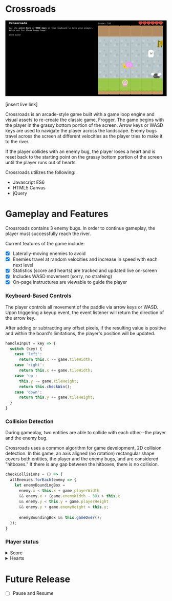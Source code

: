 # Crossroads

![](demo/crossroads-example.gif)

[insert live link]

Crossroads is an arcade-style game built with a game loop engine and visual assets to re-create the classic game, Frogger. The game begins with the player in the grassy bottom portion of the screen. Arrow keys or WASD keys are used to navigate the player across the landscape. Enemy bugs travel across the screen at different velocities as the player tries to make it to the river.

If the player collides with an enemy bug, the player loses a heart and is reset back to the starting point on the grassy bottom portion of the screen until the player runs out of hearts.


Crossroads utilizes the following:
* Javascript ES6
* HTML5 Canvas
* jQuery

# Gameplay and Features

Crossroads contains 3 enemy bugs. In order to continue gameplay, the player must successfully reach the river.

Current features of the game include:
-[x] Laterally-moving enemies to avoid
-[x] Enemies travel at random velocities and increase in speed with each next level
-[x] Statistics (score and hearts) are tracked and updated live on-screen
-[x] Includes WASD movement (sorry, no strafeing)
-[x] On-page instructures are viewable to guide the player

### Keyboard-Based Controls

The player controls all movement of the paddle via arrow keys or WASD. Upon triggering a keyup event, the event listener will return the direction of the arrow key.

After adding or subtracting any offset pixels, if the resulting value is positive and within the board's limitations, the player's position will be updated.

```javascript
handleInput = key => {
  switch (key) {
    case 'left':
      return this.x -= game.tileWidth;
    case 'right':
      return this.x += game.tileWidth;
    case 'up':
      this.y -= game.tileHeight;
      return this.checkWin();
    case 'down':
      return this.y += game.tileHeight;
  }
}
```

### Collision Detection

  During gameplay, two entities are able to collide with each other--the player and the enemy bug.

  Crossroads uses a common algorithm for game development, 2D collision detection. In this game, an axis aligned (no rotation) rectangular shape covers both entities, the player and the enemy bugs, and are considered "hitboxes." If there is any gap between the hitboxes, there is no collision. 

  ```javascript
  checkCollisions = () => {
    allEnemies.forEach(enemy => {
      let enemyBoundingBox =
        enemy.x < this.x + game.playerWidth
        && enemy.x + (game.enemyWidth - 30) > this.x
        && enemy.y < this.y + game.playerHeight
        && enemy.y + game.enemyHeight > this.y;

        enemyBoundingBox && this.gameOver();
    });
  }
  ```

### Player status

<details>
  <summary>Score</summary>
  <p>Players earn points for each successful crossing and each enemy's velocity increases via an accelerator constant after 250 points have been delegated.</p>
</details>

<details>
  <summary>Hearts</summary>
  <p>At the start of each game, the player has six hearts. For each collision with an enemy, the player loses a heart and is reset back to the starting point. When the player has no more hearts, they lose.</p>
</details>

# Future Release
- [ ] Pause and Resume
